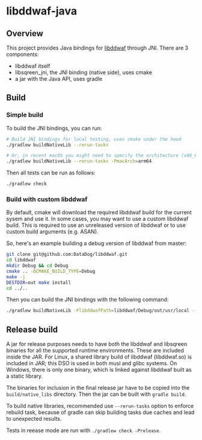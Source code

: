 # libddwaf-java

## Overview

This project provides Java bindings for [libddwaf](https://github.com/DataDog/libddwaf) through JNI. There are 3 components:

* libddwaf itself
* libsqreen\_jni, the JNI binding (native side), uses cmake
* a jar with the Java API, uses gradle

## Build

### Simple build

To build the JNI bindings, you can run:

```sh
# Build JNI bindings for local testing, uses cmake under the hood
./gradlew buildNativeLib --rerun-tasks

# Or, in recent macOS you might need to specify the architecture (x86_64, arm64):
./gradlew buildNativeLib --rerun-tasks -PmacArch=arm64
```

Then all tests can be run as follows:

```sh
./gradlew check
```

### Build with custom libddwaf

By default, cmake will download the required libddwaf build for the current sysem and use it. In some cases, you may
want to use a custom libddwaf build. This is required to use an unreleased version of libddwaf or to use custom build
arguments (e.g. ASAN).

So, here's an example building a debug version of libddwaf from master:

```sh
git clone git@github.com:DataDog/libddwaf.git
cd libddwaf
mkdir Debug && cd Debug
cmake .. -DCMAKE_BUILD_TYPE=Debug
make -j
DESTDIR=out make install
cd ../..
```

Then you can build the JNI bindings with the following command:

```sh
./gradlew buildNativeLib -PlibddwafPath=libddwaf/Debug/out/usr/local --rerun-tasks
```

## Release build

A jar for release purposes needs to have both the libddwaf and libsqreen
binaries for all the supported runtime environments. These are included inside
the JAR. For Linux, a shared library build of libddwaf (libddwaf.so) is included
in JAR; this DSO is used in both musl and glibc systems. On Windows, there is
only one binary, which is linked against libddwaf built as a static library.

The binaries for inclusion in the final release jar have to be copied into the
`build/native_libs` directory. Then the jar can be built with `gradle build`.

To build native libraries, recommended use `--rerun-tasks` option to enforce rebuild task, because of gradle can skip building tasks due caches and lead to unexpected results.

Tests in reease mode are run with `./gradlew check -Prelease`.

